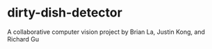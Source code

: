 # dirty-dish-detector
A collaborative computer vision project by Brian La, Justin Kong, and Richard Gu
